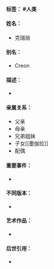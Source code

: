 #### 标签： #人类
#### 姓名：
- 克瑞翁
#### 别名：
- Creon
#### 描述：
- 
#### 亲属关系：
- 父亲
- 母亲
- 兄弟姐妹
- 子女[[墨伽拉]]
- 配偶
#### 重要事件：
- 
#### 不同版本：
- 
#### 艺术作品：
- 
#### 后世引用：
- 